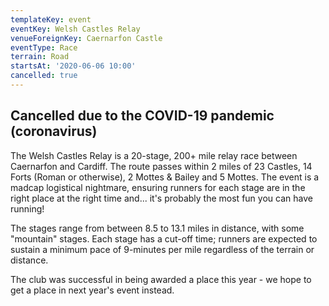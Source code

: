 ```yaml
---
templateKey: event
eventKey: Welsh Castles Relay
venueForeignKey: Caernarfon Castle
eventType: Race
terrain: Road
startsAt: '2020-06-06 10:00'
cancelled: true
---
```

## Cancelled due to the COVID-19 pandemic (coronavirus)

The Welsh Castles Relay is a 20-stage, 200+ mile relay race between Caernarfon 
and Cardiff. The route passes within 2 miles of 23 Castles, 14 Forts (Roman or 
otherwise), 2 Mottes & Bailey and 5 Mottes. The event is a madcap logistical 
nightmare, ensuring runners for each stage are in the right place at the right 
time and... it's probably the most fun you can have running!

The stages range from between 8.5 to 13.1 miles in distance, with some 
"mountain" stages. Each stage has a cut-off time; runners are expected to 
sustain a minimum pace of 9-minutes per mile regardless of the terrain or 
distance.

The club was successful in being awarded a place this year - we hope to get
a place in next year's event instead.
